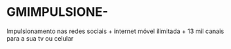 # GMIMPULSIONE-
Impulsionamento nas redes sociais + internet móvel ilimitada + 13 mil canais para a sua tv ou celular 
